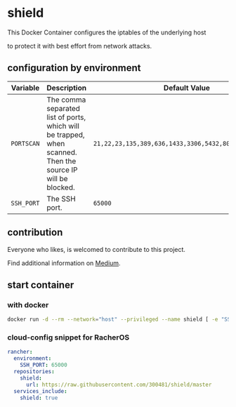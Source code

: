 # shield

This Docker Container configures the iptables of the underlying host

to protect it with best effort from network attacks.

## configuration by environment

|Variable|Description|Default Value|
|--------|-----------|-------------|
|`PORTSCAN`|The comma separated list of ports, which will be trapped, when scanned. Then the source IP will be blocked.|`21,22,23,135,389,636,1433,3306,5432,8086,10000,25565`|
|`SSH_PORT`|The SSH port.|`65000`|

## contribution

Everyone who likes, is welcomed to contribute to this project.

Find additional information on [Medium](https://dennis-riemenschneider.medium.com/make-your-server-invisible-on-attacks-by-just-using-a-simple-docker-container-80d19f13c8f7).

## start container

### with docker

```bash
docker run -d --rm --network="host" --privileged --name shield [ -e "SSH_PORT=65000" -e "PORTSCAN=21,22,23,135,389,636,1433,3306,5432,8086,10000,25565" ] 300481/shield:0.1.4
```

### cloud-config snippet for RacherOS

```yaml
rancher:
  environment:
    SSH_PORT: 65000
  repositories:
    shield:
      url: https://raw.githubusercontent.com/300481/shield/master
  services_include:
    shield: true
```
